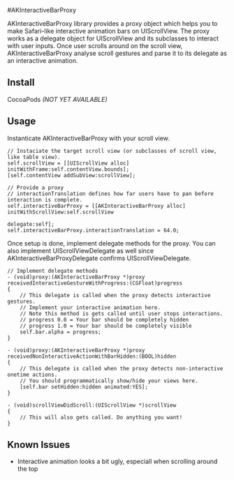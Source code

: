 #AKInteractiveBarProxy

AKInteractiveBarProxy library provides a proxy object which helps you to make Safari-like interactive animation bars on UIScrollView. The proxy works as a delegate object for UIScrollView and its subclasses to interact with user inputs. Once user scrolls around on the scroll view, AKInteractiveBarProxy analyse scroll gestures and parse it to its delegate as an interactive animation.

## Install

CocoaPods *(NOT YET AVAILABLE)*

## Usage

Instanticate AKInteractiveBarProxy with your scroll view.

```objc
// Instaciate the target scroll view (or subclasses of scroll view, like table view).
self.scrollView = [[UIScrollView alloc] initWithFrame:self.contentView.bounds];
[self.contentView addSubView:scrollView];

// Provide a proxy
// interactionTranslation defines how far users have to pan before interaction is complete.
self.interactiveBarProxy = [[AKInteractiveBarProxy alloc] initWithScrollView:self.scrollView
                                                                    delegate:self];
self.interactiveBarProxy.interactionTranslation = 64.0;
```

Once setup is done, implement delegate methods for the proxy. You can also implement UIScrollViewDelegate as well since AKInteractiveBarProxyDelegate confirms UIScrollViewDelegate.

```objc
// Implement delegate methods
- (void)proxy:(AKInteractiveBarProxy *)proxy receivedInteractiveGestureWithProgress:(CGFloat)progress
{
    // This delegate is called when the proxy detects interactive gestures.
    // Implement your interactive animation here.
    // Note this method is gets called until user stops interactions.
    // progress 0.0 = Your bar should be completely hidden
    // progress 1.0 = Your bar should be completely visible
    self.bar.alpha = progress;
}

- (void)proxy:(AKInteractiveBarProxy *)proxy receivedNonInteractiveActionWithBarHidden:(BOOL)hidden
{
    // This delegate is called when the proxy detects non-interactive onetime actions.
    // You should programmatically show/hide your views here.
    [self.bar setHidden:hidden animated:YES];
}

- (void)scrollViewDidScroll:(UIScrollView *)scrollView
{
    // This will also gets called. Do anything you want!
}
```

## Known Issues

- Interactive animation looks a bit ugly, especiall when scrolling around the top
